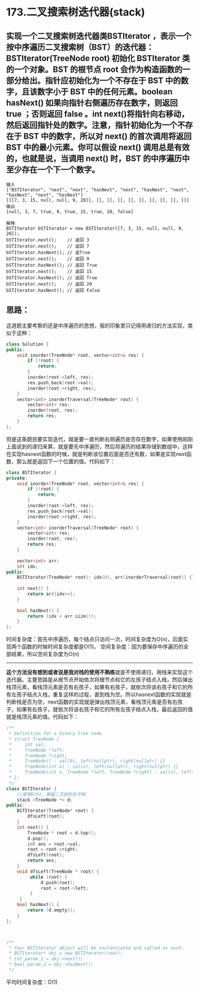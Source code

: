 # 173.二叉搜索树迭代器(stack)
## 实现一个二叉搜索树迭代器类BSTIterator ，表示一个按中序遍历二叉搜索树（BST）的迭代器：BSTIterator(TreeNode root) 初始化 BSTIterator 类的一个对象。BST 的根节点 root 会作为构造函数的一部分给出。指针应初始化为一个不存在于 BST 中的数字，且该数字小于 BST 中的任何元素。boolean hasNext() 如果向指针右侧遍历存在数字，则返回 true ；否则返回 false 。int next()将指针向右移动，然后返回指针处的数字。注意，指针初始化为一个不存在于 BST 中的数字，所以对 next() 的首次调用将返回 BST 中的最小元素。你可以假设 next() 调用总是有效的，也就是说，当调用 next() 时，BST 的中序遍历中至少存在一个下一个数字。
    输入
    ["BSTIterator", "next", "next", "hasNext", "next", "hasNext", "next", "hasNext", "next", "hasNext"]
    [[[7, 3, 15, null, null, 9, 20]], [], [], [], [], [], [], [], [], []]
    输出
    [null, 3, 7, true, 9, true, 15, true, 20, false]

    解释
    BSTIterator bSTIterator = new BSTIterator([7, 3, 15, null, null, 9, 20]);
    bSTIterator.next();    // 返回 3
    bSTIterator.next();    // 返回 7
    bSTIterator.hasNext(); // 返True
    bSTIterator.next();    // 返回 9
    bSTIterator.hasNext(); // 返回 True
    bSTIterator.next();    // 返回 15
    bSTIterator.hasNext(); // 返回 True
    bSTIterator.next();    // 返回 20
    bSTIterator.hasNext(); // 返回 False
## 思路：
这道题主要考察的还是中序遍历的思想，我的印象里只记得用递归的方法实现，类似于这种：
```c++
class Solution {
public:
    void inorder(TreeNode* root, vector<int>& res) {
        if (!root) {
            return;
        }
        inorder(root->left, res);
        res.push_back(root->val);
        inorder(root->right, res);
    }
    vector<int> inorderTraversal(TreeNode* root) {
        vector<int> res;
        inorder(root, res);
        return res;
    }
};
```
但是这条题目要实现迭代，就是要一直判断右侧遍历是否存在数字，如果使用刚刚上面说到的递归来算，就是要先中序遍历，然后将遍历的结果存储到数组中，这样在实现hasnext函数的时候，就是判断该位置后面是否还有数，如果是实现next函数，那么就是返回下一个位置的值。代码如下：
```c++
class BSTIterator {
private:
    void inorder(TreeNode* root, vector<int>& res) {
        if (!root) {
            return;
        }
        inorder(root->left, res);
        res.push_back(root->val);
        inorder(root->right, res);
    }
    vector<int> inorderTraversal(TreeNode* root) {
        vector<int> res;
        inorder(root, res);
        return res;
    }
    
    vector<int> arr;
    int idx;
public:
    BSTIterator(TreeNode* root): idx(0), arr(inorderTraversal(root)) {}
    
    int next() {
        return arr[idx++];
    }
    
    bool hasNext() {
        return (idx < arr.size());
    }
};
```
时间复杂度：首先中序遍历，每个结点只访问一次，时间复杂度为O(n)，后面实现两个函数的时候时间复杂度都是O(1)。
空间复杂度：因为要保存中序遍历的全部结果，所以空间复杂度为O(n)
***
**这个方法没有想到或者说是我对栈的使用不熟练**就是不使用递归，用栈来实现这个迭代器。主要思路是从根节点开始依次将根节点和它的左孩子结点入栈，然后弹出栈顶元素，看栈顶元素是否有右孩子，如果有右孩子，就依次将该右孩子和它的所有左孩子结点入栈，重复这样的过程，直到栈为空。所以hasnext函数的实现就是判断栈是否为空，next函数的实现就是弹出栈顶元素，看栈顶元素是否有右孩子，如果有右孩子，就依次将该右孩子和它的所有左孩子结点入栈，最后返回的值就是栈顶元素的值。代码如下：
```c++
/**
 * Definition for a binary tree node.
 * struct TreeNode {
 *     int val;
 *     TreeNode *left;
 *     TreeNode *right;
 *     TreeNode() : val(0), left(nullptr), right(nullptr) {}
 *     TreeNode(int x) : val(x), left(nullptr), right(nullptr) {}
 *     TreeNode(int x, TreeNode *left, TreeNode *right) : val(x), left(left), right(right) {}
 * };
 */
class BSTIterator {
    //使用O(h)，保留二叉树的左子树
    stack <TreeNode *> d;
public:
    BSTIterator(TreeNode* root) {
        dfsLeft(root);
    }
    int next() {
        TreeNode * root = d.top();
        d.pop();
        int ans = root->val;
        root = root->right;
        dfsLeft(root);
        return ans;
    }
    void dfsLeft(TreeNode * root) {
         while (root) {
             d.push(root);
             root = root->left;
         }
     }
    bool hasNext() {
        return !d.empty();
    }
};



/**
 * Your BSTIterator object will be instantiated and called as such:
 * BSTIterator* obj = new BSTIterator(root);
 * int param_1 = obj->next();
 * bool param_2 = obj->hasNext();
 */
 ```
 平均时间复杂度：O(1)
